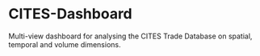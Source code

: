# CITES-Dashboard
Multi-view dashboard for analysing the CITES Trade Database on spatial, temporal and volume dimensions.
